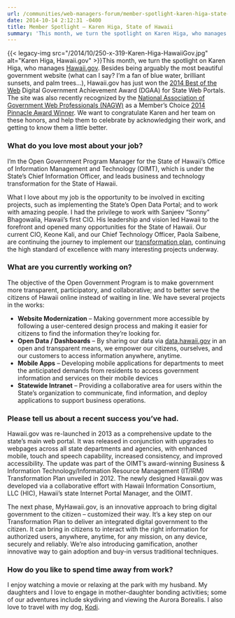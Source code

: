 ```yaml
---
url: /communities/web-managers-forum/member-spotlight-karen-higa-state-of-hawaii/
date: 2014-10-14 2:12:31 -0400
title: Member Spotlight – Karen Higa, State of Hawaii
summary: 'This month, we turn the spotlight on Karen Higa, who manages Hawaii.gov.'
---
```


{{< legacy-img src="/2014/10/250-x-319-Karen-Higa-HawaiiGov.jpg" alt="Karen Higa, Hawaii.gov" >}}This month, we turn the spotlight on Karen Higa, who manages [Hawaii.gov](https://portal.ehawaii.gov/ "Hawaii.gov"). Besides being arguably the most beautiful government website (what can I say? I’m a fan of blue water, brilliant sunsets, and palm trees&#8230;), Hawaii.gov has just won the [2014 Best of the Web](http://oimt.hawaii.gov/hawaii-gov-wins-2014-best-of-the-web-national-award/) Digital Government Achievement Award (DGAA) for State Web Portals. The site was also recently recognized by the [National Association of Government Web Professionals (NAGW)](https://www.nagw.org/) as a Member’s Choice [2014 Pinnacle Award Winner](https://www.nagw.org/news/2014/09/14/2014-nagw-pinnacle-award-winners-announced). We want to congratulate Karen and her team on these honors, and help them to celebrate by acknowledging their work, and getting to know them a little better.

### What do you love most about your job?

I&#8217;m the Open Government Program Manager for the State of Hawaii’s Office of Information Management and Technology (OIMT), which is under the State’s Chief Information Officer, and leads business and technology transformation for the State of Hawaii.

What I love about my job is the opportunity to be involved in exciting projects, such as implementing the State’s Open Data Portal; and to work with amazing people. I had the privilege to work with Sanjeev “Sonny” Bhagowalia, Hawaii’s first CIO. His leadership and vision led Hawaii to the forefront and opened many opportunities for the State of Hawaii. Our current CIO, Keone Kali, and our Chief Technology Officer, Paola Saibene, are continuing the journey to implement our [transformation plan](http://oimt.hawaii.gov), continuing the high standard of excellence with many interesting projects underway.

### What are you currently working on?

The objective of the Open Government Program is to make government more transparent, participatory, and collaborative; and to better serve the citizens of Hawaii online instead of waiting in line. We have several projects in the works:

  * **Website Modernization** &#8211; Making government more accessible by following a user-centered design process and making it easier for citizens to find the information they’re looking for.
  * **Open Data / Dashboards** &#8211; By sharing our data via [data.hawaii.gov](http://data.hawaii.gov/) in an open and transparent means, we empower our citizens, ourselves, and our customers to access information anywhere, anytime.
  * **Mobile Apps** &#8211; Developing mobile applications for departments to meet the anticipated demands from residents to access government information and services on their mobile devices
  * **Statewide Intranet** – Providing a collaborative area for users within the State’s organization to communicate, find information, and deploy applications to support business operations.

### Please tell us about a recent success you&#8217;ve had.

Hawaii.gov was re-launched in 2013 as a comprehensive update to the state’s main web portal. It was released in conjunction with upgrades to webpages across all state departments and agencies, with enhanced mobile, touch and speech capability, increased consistency, and improved accessibility. The update was part of the OIMT’s award-winning Business & Information Technology/Information Resource Management (IT/IRM) Transformation Plan unveiled in 2012. The newly designed Hawaii.gov was developed via a collaborative effort with Hawaii Information Consortium, LLC (HIC), Hawaii&#8217;s state Internet Portal Manager, and the OIMT.

The next phase, MyHawaii.gov, is an innovative approach to bring digital government to the citizen &#8211; customized their way. It’s a key step on our Transformation Plan to deliver an integrated digital government to the citizen. It can bring in citizens to interact with the right information for authorized users, anywhere, anytime, for any mission, on any device, securely and reliably. We’re also introducing gamification, another innovative way to gain adoption and buy-in versus traditional techniques.

### How do you like to spend time away from work?

I enjoy watching a movie or relaxing at the park with my husband. My daughters and I love to engage in mother-daughter bonding activities; some of our adventures include skydiving and viewing the Aurora Borealis. I also love to travel with my dog, [Kodi](http://trippidog.com/activities/).
